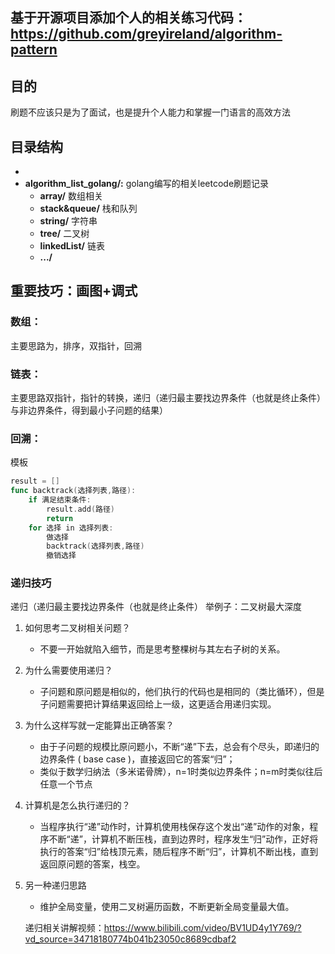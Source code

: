 ## 基于开源项目添加个人的相关练习代码：https://github.com/greyireland/algorithm-pattern

## 目的

刷题不应该只是为了面试，也是提升个人能力和掌握一门语言的高效方法

## 目录结构 
- 
- **algorithm_list_golang/:** golang编写的相关leetcode刷题记录
   - **array/** 数组相关
   - **stack&queue/** 栈和队列
   - **string/** 字符串
   - **tree/** 二叉树  
   - **linkedList/** 链表
   - **.../**


  

## 重要技巧：画图+调式

### 数组：
主要思路为，排序，双指针，回溯

### 链表：
主要思路双指针，指针的转换，递归（递归最主要找边界条件（也就是终止条件）与非边界条件，得到最小子问题的结果）



### 回溯：
模板
```go
result = []
func backtrack(选择列表,路径):
    if 满足结束条件:
        result.add(路径)
        return
    for 选择 in 选择列表:
        做选择
        backtrack(选择列表,路径)
        撤销选择
```

### 递归技巧
递归（递归最主要找边界条件（也就是终止条件）
举例子：二叉树最大深度
1. 如何思考二叉树相关问题？
    - 不要一开始就陷入细节，而是思考整棵树与其左右子树的关系。
2. 为什么需要使用递归？
    - 子问题和原问题是相似的，他们执行的代码也是相同的（类比循环），但是子问题需要把计算结果返回给上一级，这更适合用递归实现。
3. 为什么这样写就一定能算出正确答案？
    - 由于子问题的规模比原问题小，不断“递”下去，总会有个尽头，即递归的边界条件 ( base case )，直接返回它的答案“归”；
    - 类似于数学归纳法（多米诺骨牌），n=1时类似边界条件；n=m时类似往后任意一个节点
4. 计算机是怎么执行递归的？
    - 当程序执行“递”动作时，计算机使用栈保存这个发出“递”动作的对象，程序不断“递”，计算机不断压栈，直到边界时，程序发生“归”动作，正好将执行的答案“归”给栈顶元素，随后程序不断“归”，计算机不断出栈，直到返回原问题的答案，栈空。
5. 另一种递归思路
    - 维护全局变量，使用二叉树遍历函数，不断更新全局变量最大值。
    
    递归相关讲解视频：https://www.bilibili.com/video/BV1UD4y1Y769/?vd_source=34718180774b041b23050c8689cdbaf2

